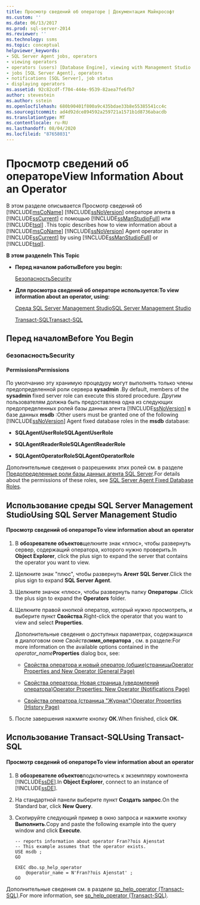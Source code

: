 ```yaml
---
title: Просмотр сведений об операторе | Документация Майкрософт
ms.custom: ''
ms.date: 06/13/2017
ms.prod: sql-server-2014
ms.reviewer: ''
ms.technology: ssms
ms.topic: conceptual
helpviewer_keywords:
- SQL Server Agent jobs, operators
- viewing operators
- operators (users) [Database Engine], viewing with Management Studio
- jobs [SQL Server Agent], operators
- notifications [SQL Server], job status
- displaying operators
ms.assetid: 92c82cdf-f704-444e-9539-82aea7fe6fb7
author: stevestein
ms.author: sstein
ms.openlocfilehash: 680b90401f800a9c435bdae33b8e55385541cc4c
ms.sourcegitcommit: ad4d92dce894592a259721a1571b1d8736abacdb
ms.translationtype: MT
ms.contentlocale: ru-RU
ms.lasthandoff: 08/04/2020
ms.locfileid: "87658031"
---
```

# <a name="view-information-about-an-operator"></a><span data-ttu-id="becbb-102">Просмотр сведений об операторе</span><span class="sxs-lookup"><span data-stu-id="becbb-102">View Information About an Operator</span></span>
  <span data-ttu-id="becbb-103">В этом разделе описывается Просмотр сведений об [!INCLUDE[msCoName](../../includes/msconame-md.md)] [!INCLUDE[ssNoVersion](../../includes/ssnoversion-md.md)] операторе агента в [!INCLUDE[ssCurrent](../../includes/sscurrent-md.md)] с помощью [!INCLUDE[ssManStudioFull](../../includes/ssmanstudiofull-md.md)] или [!INCLUDE[tsql](../../includes/tsql-md.md)] .</span><span class="sxs-lookup"><span data-stu-id="becbb-103">This topic describes how to view information about a [!INCLUDE[msCoName](../../includes/msconame-md.md)] [!INCLUDE[ssNoVersion](../../includes/ssnoversion-md.md)] Agent operator in [!INCLUDE[ssCurrent](../../includes/sscurrent-md.md)] by using [!INCLUDE[ssManStudioFull](../../includes/ssmanstudiofull-md.md)] or [!INCLUDE[tsql](../../includes/tsql-md.md)].</span></span>  
  
 <span data-ttu-id="becbb-104">**В этом разделе**</span><span class="sxs-lookup"><span data-stu-id="becbb-104">**In This Topic**</span></span>  
  
-   <span data-ttu-id="becbb-105">**Перед началом работы**</span><span class="sxs-lookup"><span data-stu-id="becbb-105">**Before you begin:**</span></span>  
  
     [<span data-ttu-id="becbb-106">Безопасность</span><span class="sxs-lookup"><span data-stu-id="becbb-106">Security</span></span>](#Security)  
  
-   <span data-ttu-id="becbb-107">**Для просмотра сведений об операторе используется:**</span><span class="sxs-lookup"><span data-stu-id="becbb-107">**To view information about an operator, using:**</span></span>  
  
     [<span data-ttu-id="becbb-108">Среда SQL Server Management Studio</span><span class="sxs-lookup"><span data-stu-id="becbb-108">SQL Server Management Studio</span></span>](#SSMSProcedure)  
  
     [<span data-ttu-id="becbb-109">Transact-SQL</span><span class="sxs-lookup"><span data-stu-id="becbb-109">Transact-SQL</span></span>](#TsqlProcedure)  
  
##  <a name="before-you-begin"></a><a name="BeforeYouBegin"></a> <span data-ttu-id="becbb-110">Перед началом</span><span class="sxs-lookup"><span data-stu-id="becbb-110">Before You Begin</span></span>  
  
###  <a name="security"></a><a name="Security"></a> <span data-ttu-id="becbb-111">безопасность</span><span class="sxs-lookup"><span data-stu-id="becbb-111">Security</span></span>  
  
####  <a name="permissions"></a><a name="Permissions"></a> <span data-ttu-id="becbb-112">Permissions</span><span class="sxs-lookup"><span data-stu-id="becbb-112">Permissions</span></span>  
 <span data-ttu-id="becbb-113">По умолчанию эту хранимую процедуру могут выполнять только члены предопределенной роли сервера **sysadmin** .</span><span class="sxs-lookup"><span data-stu-id="becbb-113">By default, members of the **sysadmin** fixed server role can execute this stored procedure.</span></span> <span data-ttu-id="becbb-114">Другим пользователям должна быть предоставлена одна из следующих предопределенных ролей базы данных агента [!INCLUDE[ssNoVersion](../../includes/ssnoversion-md.md)] в базе данных **msdb** :</span><span class="sxs-lookup"><span data-stu-id="becbb-114">Other users must be granted one of the following [!INCLUDE[ssNoVersion](../../includes/ssnoversion-md.md)] Agent fixed database roles in the **msdb** database:</span></span>  
  
-   <span data-ttu-id="becbb-115">**SQLAgentUserRole**</span><span class="sxs-lookup"><span data-stu-id="becbb-115">**SQLAgentUserRole**</span></span>  
  
-   <span data-ttu-id="becbb-116">**SQLAgentReaderRole**</span><span class="sxs-lookup"><span data-stu-id="becbb-116">**SQLAgentReaderRole**</span></span>  
  
-   <span data-ttu-id="becbb-117">**SQLAgentOperatorRole**</span><span class="sxs-lookup"><span data-stu-id="becbb-117">**SQLAgentOperatorRole**</span></span>  
  
 <span data-ttu-id="becbb-118">Дополнительные сведения о разрешениях этих ролей см. в разделе [Предопределенные роли базы данных агента SQL Server](sql-server-agent-fixed-database-roles.md).</span><span class="sxs-lookup"><span data-stu-id="becbb-118">For details about the permissions of these roles, see [SQL Server Agent Fixed Database Roles](sql-server-agent-fixed-database-roles.md).</span></span>  
  
##  <a name="using-sql-server-management-studio"></a><a name="SSMSProcedure"></a> <span data-ttu-id="becbb-119">Использование среды SQL Server Management Studio</span><span class="sxs-lookup"><span data-stu-id="becbb-119">Using SQL Server Management Studio</span></span>  
  
#### <a name="to-view-information-about-an-operator"></a><span data-ttu-id="becbb-120">Просмотр сведений об операторе</span><span class="sxs-lookup"><span data-stu-id="becbb-120">To view information about an operator</span></span>  
  
1.  <span data-ttu-id="becbb-121">В **обозревателе объектов**щелкните знак «плюс», чтобы развернуть сервер, содержащий оператора, которого нужно проверить.</span><span class="sxs-lookup"><span data-stu-id="becbb-121">In **Object Explorer**, click the plus sign to expand the server that contains the operator you want to view.</span></span>  
  
2.  <span data-ttu-id="becbb-122">Щелкните знак "плюс", чтобы развернуть **Агент SQL Server**.</span><span class="sxs-lookup"><span data-stu-id="becbb-122">Click the plus sign to expand **SQL Server Agent**.</span></span>  
  
3.  <span data-ttu-id="becbb-123">Щелкните значок «плюс», чтобы развернуть папку **Операторы** .</span><span class="sxs-lookup"><span data-stu-id="becbb-123">Click the plus sign to expand the **Operators** folder.</span></span>  
  
4.  <span data-ttu-id="becbb-124">Щелкните правой кнопкой оператор, который нужно просмотреть, и выберите пункт **Свойства**.</span><span class="sxs-lookup"><span data-stu-id="becbb-124">Right-click the operator that you want to view and select **Properties**.</span></span>  
  
     <span data-ttu-id="becbb-125">Дополнительные сведения о доступных параметрах, содержащихся в диалоговом окне _Свойства_**имя_оператора** , см. в разделе:</span><span class="sxs-lookup"><span data-stu-id="becbb-125">For more information on the available options contained in the _operator_name_**Properties** dialog box, see:</span></span>  
  
    -   [<span data-ttu-id="becbb-126">Свойства оператора и новый оператор &#40;общие&#41;страницы</span><span class="sxs-lookup"><span data-stu-id="becbb-126">Operator Properties and New Operator &#40;General Page&#41;</span></span>](../../integration-services/general-page-of-integration-services-designers-options.md)  
  
    -   [<span data-ttu-id="becbb-127">Свойства оператора: Новая страница &#40;уведомлений оператора&#41;</span><span class="sxs-lookup"><span data-stu-id="becbb-127">Operator Properties: New Operator &#40;Notifications Page&#41;</span></span>](operator-properties-new-operator-notifications-page.md)  
  
    -   [<span data-ttu-id="becbb-128">Свойства оператора (страница "Журнал")</span><span class="sxs-lookup"><span data-stu-id="becbb-128">Operator Properties &#40;History Page&#41;</span></span>](operator-properties-history-page.md)  
  
5.  <span data-ttu-id="becbb-129">После завершения нажмите кнопку **ОК**.</span><span class="sxs-lookup"><span data-stu-id="becbb-129">When finished, click **OK**.</span></span>  
  
##  <a name="using-transact-sql"></a><a name="TsqlProcedure"></a> <span data-ttu-id="becbb-130">Использование Transact-SQL</span><span class="sxs-lookup"><span data-stu-id="becbb-130">Using Transact-SQL</span></span>  
  
#### <a name="to-view-information-about-an-operator"></a><span data-ttu-id="becbb-131">Просмотр сведений об операторе</span><span class="sxs-lookup"><span data-stu-id="becbb-131">To view information about an operator</span></span>  
  
1.  <span data-ttu-id="becbb-132">В **обозревателе объектов**подключитесь к экземпляру компонента [!INCLUDE[ssDE](../../includes/ssde-md.md)].</span><span class="sxs-lookup"><span data-stu-id="becbb-132">In **Object Explorer**, connect to an instance of [!INCLUDE[ssDE](../../includes/ssde-md.md)].</span></span>  
  
2.  <span data-ttu-id="becbb-133">На стандартной панели выберите пункт **Создать запрос**.</span><span class="sxs-lookup"><span data-stu-id="becbb-133">On the Standard bar, click **New Query**.</span></span>  
  
3.  <span data-ttu-id="becbb-134">Скопируйте следующий пример в окно запроса и нажмите кнопку **Выполнить**.</span><span class="sxs-lookup"><span data-stu-id="becbb-134">Copy and paste the following example into the query window and click **Execute**.</span></span>  
  
    ```  
    -- reports information about operator Fran??ois Ajenstat   
    -- This example assumes that the operator exists.  
    USE msdb ;  
    GO  
  
    EXEC dbo.sp_help_operator  
        @operator_name = N'Fran??ois Ajenstat' ;  
    GO  
    ```  
  
 <span data-ttu-id="becbb-135">Дополнительные сведения см. в разделе [sp_help_operator &#40;Transact-SQL&#41;](/sql/relational-databases/system-stored-procedures/sp-help-operator-transact-sql).</span><span class="sxs-lookup"><span data-stu-id="becbb-135">For more information, see [sp_help_operator &#40;Transact-SQL&#41;](/sql/relational-databases/system-stored-procedures/sp-help-operator-transact-sql).</span></span>  
  
  
